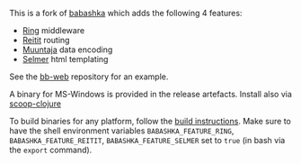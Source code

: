 This is a fork of [babashka](https://github.com/borkdude/babashka) which adds the following 4 features:

- [Ring](https://github.com/ring-clojure/ring) middleware
- [Reitit](https://github.com/metosin/reitit) routing
- [Muuntaja](https://github.com/metosin/muuntaja) data encoding
- [Selmer](https://github.com/yogthos/Selmer) html templating

See the [bb-web](https://github.com/kloimhardt/bb-web#lumius-guestbook-rich-back-end) repository for an example.

A binary for MS-Windows is provided in the release artefacts. Install also via [scoop-clojure](https://github.com/littleli/scoop-clojure)

To build binaries for any platform, follow the [build instructions](https://github.com/borkdude/babashka/blob/master/doc/build.md). Make sure to have the shell environment variables `BABASHKA_FEATURE_RING`, `BABASHKA_FEATURE_REITIT`, `BABASHKA_FEATURE_SELMER` set to `true` (in bash via the `export` command).
